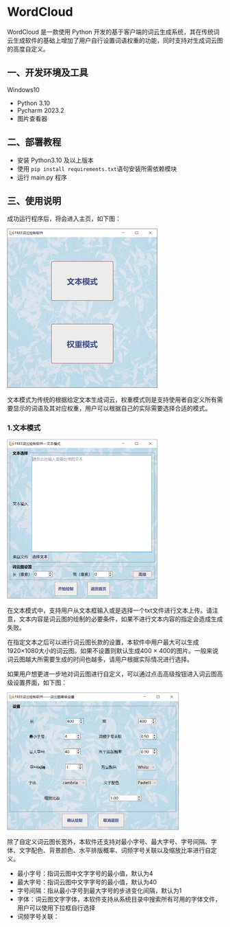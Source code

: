 # WordCloud

WordCloud 是一款使用 Python 开发的基于客户端的词云生成系统，其在传统词云生成软件的基础上增加了用户自行设置词语权重的功能，同时支持对生成词云图的高度自定义。

## 一、开发环境及工具

Windows10

- Python 3.10
- Pycharm 2023.2
- 图片查看器

## 二、部署教程

- 安装 Python3.10 及以上版本
- 使用 `pip install requirements.txt`语句安装所需依赖模块
- 运行 main.py 程序

## 三、使用说明

成功运行程序后，将会进入主页，如下图：

<img src="README/image-20230216161813980.png" alt="image-20230216161813980" style="zoom: 50%;" />

文本模式为传统的根据给定文本生成词云，权重模式则是支持使用者自定义所有需要显示的词语及其对应权重，用户可以根据自己的实际需要选择合适的模式。

### 1.文本模式

<img src="README/image-20230216162540764.png" alt="image-20230216162540764" style="zoom:50%;" />

在文本模式中，支持用户从文本框输入或是选择一个txt文件进行文本上传。请注意，文本内容是词云图的绘制的必要条件，如果不进行文本内容的指定会造成生成失败。

在指定文本之后可以进行词云图长款的设置，本软件中用户最大可以生成1920$\times$1080大小的词云图。如果不设置则默认生成400 $\times$ 400的图片。一般来说词云图越大所需要生成的时间也越多，请用户根据实际情况进行选择。

如果用户想更进一步地对词云图进行自定义，可以通过点击高级按钮进入词云图高级设置界面，如下图：

<img src="README/image-20230216163433829.png" alt="image-20230216163433829" style="zoom:50%;" />

除了自定义词云图长宽外，本软件还支持对最小字号、最大字号、字号间隔、字体、文字配色、背景颜色、水平排版概率、词频字号关联以及缩放比率进行自定义。

- 最小字号：指词云图中文字字号的最小值，默认为4
- 最大字号：指词云图中文字字号的最小值，默认为40
- 字号间隔：指从最小字号到最大字号的步进变化间隔，默认为1
- 字体：词云图文字字体，本软件支持从系统目录中搜索所有可用的字体文件，用户可以使用下拉框自行选择
- 词频字号关联：